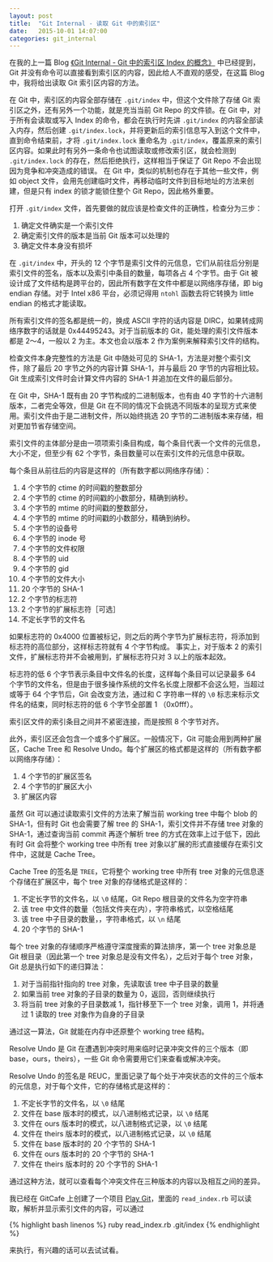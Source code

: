 ```yaml
---
layout: post
title:  "Git Internal - 读取 Git 中的索引区"
date:   2015-10-01 14:07:00
categories: git_internal
---
```


在我的上一篇 Blog [《Git Internal - Git 中的索引区 Index 的概念》](/git_internal/2015/10/01/git-index-concept.html) 中已经提到，Git 并没有命令可以直接看到索引区的内容，因此给人不直观的感受，在这篇 Blog 中，我将给出读取 Git 索引区内容的方法。

在 Git 中，索引区的内容全部存储在 `.git/index` 中，但这个文件除了存储 Git 索引区之外，还有另外一个功能，就是充当当前 Git Repo 的文件锁。在 Git 中，对于所有会读取或写入 Index 的命令，都会在执行时先讲 `.git/index` 的内容全部读入内存，然后创建 `.git/index.lock`，并将更新后的索引信息写入到这个文件中，直到命令结束前，才将 `.git/index.lock` 重命名为 `.git/index`，覆盖原来的索引区内容。如果此时有另外一条命令也试图读取或修改索引区，就会检测到 `.git/index.lock` 的存在，然后拒绝执行，这样相当于保证了 Git Repo 不会出现因为竞争和冲突造成的错误。 在 Git 中，类似的机制也存在于其他一些文件，例如 object 文件，会用先创建临时文件，再移动临时文件到目标地址的方法来创建，但是只有 index 的锁才能锁住整个 Git Repo，因此格外重要。

打开 `.git/index` 文件，首先要做的就应该是检查文件的正确性，检查分为三步：

1. 确定文件确实是一个索引文件
2. 确定索引文件的版本是当前 Git 版本可以处理的
3. 确定文件本身没有损坏

在 `.git/index` 中，开头的 12 个字节是索引文件的元信息，它们从前往后分别是索引文件的签名，版本以及索引中条目的数量，每项各占 4 个字节。由于 Git 被设计成了文件结构是跨平台的，因此所有数字在文件中都是以网络序存储，即 big endian 存储。对于 Intel x86 平台，必须记得用 `ntohl` 函数去将它转换为 little endian 的格式才能读取。

所有索引文件的签名都是统一的，换成 ASCII 字符的话内容是 DIRC，如果转成网络序数字的话就是 0x44495243。对于当前版本的 Git，能处理的索引文件版本都是 2～4，一般以 2 为主。本文也会以版本 2 作为案例来解释索引文件的结构。

检查文件本身完整性的方法是 Git 中随处可见的 SHA-1，方法是对整个索引文件，除了最后 20 字节之外的内容计算 SHA-1，并与最后 20 字节的内容相比较。Git 生成索引文件时会计算文件内容的 SHA-1 并追加在文件的最后部分。

在 Git 中，SHA-1 既有由 20 字节构成的二进制版本，也有由 40 字节的十六进制版本，二者完全等效，但是 Git 在不同的情况下会挑选不同版本的呈现方式来使用。索引文件由于是二进制文件，所以始终挑选 20 字节的二进制版本来存储，相对更加节省存储空间。

索引文件的主体部分是由一项项索引条目构成，每个条目代表一个文件的元信息，大小不定，但至少有 62 个字节，条目数量可以在索引文件的元信息中获取。

每个条目从前往后的内容是这样的（所有数字都以网络序存储）：

1. 4 个字节的 ctime 的时间戳的整数部分
2. 4 个字节的 ctime 的时间戳的小数部分，精确到纳秒。
3. 4 个字节的 mtime 的时间戳的整数部分，
4. 4 个字节的 mtime 的时间戳的小数部分，精确到纳秒。
5. 4 个字节的设备号
6. 4 个字节的 inode 号
7. 4 个字节的文件权限
8. 4 个字节的 uid
9. 4 个字节的 gid
10. 4 个字节的文件大小
11. 20 个字节的 SHA-1
12. 2 个字节的标志符
13. 2 个字节的扩展标志符［可选］
14. 不定长字节的文件名

如果标志符的 0x4000 位置被标记，则之后的两个字节为扩展标志符，将添加到标志符的高位部分，这样标志符就有 4 个字节构成。
事实上，对于版本 2 的索引文件，扩展标志符并不会被用到，扩展标志符只对 3 以上的版本起效。

标志符的低 6 个字节表示条目中文件名的长度，这样每个条目可以记录最多 64 个字节的文件名，但是由于很多操作系统的文件名长度上限都不会这么短，当超过或等于 64 个字节后，Git 会改变方法，通过和 C 字符串一样的 `\0` 标志来标示文件名的结束，同时标志符的低 6 个字节全部置 1 （0x0fff）。

索引区文件的索引条目之间并不紧密连接，而是按照 8 个字节对齐。

此外，索引区还会包含一个或多个扩展区。一般情况下，Git 可能会用到两种扩展区，Cache Tree 和 Resolve Undo。每个扩展区的格式都是这样的（所有数字都以网络序存储）：

1. 4 个字节的扩展区签名
2. 4 个字节的扩展区大小
3. 扩展区内容

虽然 Git 可以通过读取索引文件的方法来了解当前 working tree 中每个 blob 的 SHA-1，但有时 Git 也会需要了解 tree 的 SHA-1，索引文件并不存储 tree 对象的 SHA-1，通过查询当前 commit 再逐个解析 tree 的方式在效率上过于低下，因此有时 Git 会将整个 working tree 中所有 tree 对象以扩展的形式直接缓存在索引文件中，这就是 Cache Tree。

Cache Tree 的签名是 `TREE`，它将整个 working tree 中所有 tree 对象的元信息逐个存储在扩展区中，每个 tree 对象的存储格式是这样的：

1. 不定长字节的文件名，以 `\0` 结尾，Git Repo 根目录的文件名为空字符串
2. 该 tree 中文件的数量（包括文件夹在内），字符串格式，以空格结尾
3. 该 tree 中子目录的数量，，字符串格式，以 `\n` 结尾
4. 20 个字节的 SHA-1

每个 tree 对象的存储顺序严格遵守深度搜索的算法排序，第一个 tree 对象总是 Git 根目录（因此第一个 tree 对象总是没有文件名），之后对于每个 tree 对象，Git 总是执行如下的递归算法：

1. 对于当前指针指向的 tree 对象，先读取该 tree 中子目录的数量
2. 如果当前 tree 对象的子目录的数量为 0，返回，否则继续执行
3. 将当前 tree 对象的子目录数减 1，指针移至下一个 tree 对象，调用 1，并将通过 1 读取的 tree 对象作为自身的子目录

通过这一算法，Git 就能在内存中还原整个 working tree 结构。

Resolve Undo 是 Git 在遭遇到冲突时用来临时记录冲突文件的三个版本（即 base，ours，theirs），一些 Git 命令需要用它们来查看或解决冲突。

Resolve Undo 的签名是 REUC，里面记录了每个处于冲突状态的文件的三个版本的元信息，对于每个文件，它的存储格式是这样的：

1. 不定长字节的文件名，以 `\0` 结尾
2. 文件在 base 版本时的模式，以八进制格式记录，以 `\0` 结尾
3. 文件在 ours 版本时的模式，以八进制格式记录，以 `\0` 结尾
4. 文件在 theirs 版本时的模式，以八进制格式记录，以 `\0` 结尾
5. 文件在 base 版本时的 20 个字节的 SHA-1
6. 文件在 ours 版本时的 20 个字节的 SHA-1
7. 文件在 theirs 版本时的 20 个字节的 SHA-1

通过这种方法，就可以查看每个冲突文件在三种版本的内容以及相互之间的差异。

我已经在 GitCafe 上创建了一个项目 [Play Git](https://gitcafe.com/bachue/play_git)，里面的 `read_index.rb` 可以读取，解析并显示索引文件的内容，可以通过

{% highlight bash linenos %}
ruby read_index.rb .git/index
{% endhighlight %}

来执行，有兴趣的话可以去试试看。
